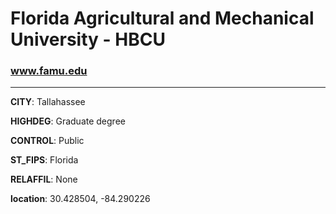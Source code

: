 # Florida Agricultural and Mechanical University - HBCU
### www.famu.edu
---
**CITY**: Tallahassee

**HIGHDEG**: Graduate degree

**CONTROL**: Public

**ST_FIPS**: Florida

**RELAFFIL**: None

**location**: 30.428504, -84.290226